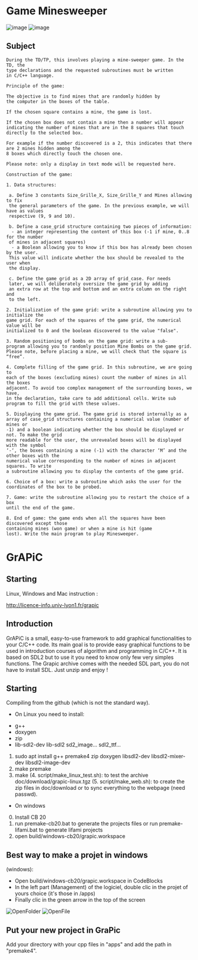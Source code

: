 # Game Minesweeper 

![image](image/Mine1.jpg)
![image](image/Mine2.jpg)

## Subject

```
During the TD/TP, this involves playing a mine-sweeper game. In the TD, the
type declarations and the requested subroutines must be written
in C/C++ language.

Principle of the game:

The objective is to find mines that are randomly hidden by
the computer in the boxes of the table.

If the chosen square contains a mine, the game is lost.

If the chosen box does not contain a mine then a number will appear
indicating the number of mines that are in the 8 squares that touch
directly to the selected box.

For example if the number discovered is a 2, this indicates that there are 2 mines hidden among the
8 boxes which directly touch the chosen one.

Please note: only a display in text mode will be requested here.

Construction of the game:

1. Data structures:

 a. Define 3 constants Size_Grille_X, Size_Grille_Y and Mines allowing to fix
 the general parameters of the game. In the previous example, we will have as values
 respective (9, 9 and 10).

 b. Define a case_grid structure containing two pieces of information:
  - an integer representing the content of this box (-1 if mine, 0..8 for the number
 of mines in adjacent squares)
  - a Boolean allowing you to know if this box has already been chosen by the user.
 This value will indicate whether the box should be revealed to the user when
 the display.
 
 c. Define the game grid as a 2D array of grid_case. For needs
 later, we will deliberately oversize the game grid by adding
 an extra row at the top and bottom and an extra column on the right and
 to the left.

2. Initialization of the game grid: write a subroutine allowing you to initialize the
game grid. For each of the squares of the game grid, the numerical value will be
initialized to 0 and the boolean discovered to the value "false".

3. Random positioning of bombs on the game grid: write a sub-
program allowing you to randomly position Mine Bombs on the game grid.
Please note, before placing a mine, we will check that the square is “free”.

4. Complete filling of the game grid. In this subroutine, we are going to
each of the boxes (excluding mines) count the number of mines in all the boxes
adjacent. To avoid too complex management of the surrounding boxes, we have,
in the declaration, take care to add additional cells. Write sub
program to fill the grid with these values.

5. Displaying the game grid. The game grid is stored internally as a
array of case_grid structures containing a numerical value (number of mines or
-1) and a boolean indicating whether the box should be displayed or not. To make the grid
more readable for the user, the unrevealed boxes will be displayed with the symbol
‘-‘, the boxes containing a mine (-1) with the character ‘M’ and the other boxes with the
numerical value corresponding to the number of mines in adjacent squares. To write
a subroutine allowing you to display the contents of the game grid.

6. Choice of a box: write a subroutine which asks the user for the
coordinates of the box to be probed.

7. Game: write the subroutine allowing you to restart the choice of a box
until the end of the game.

8. End of game: the game ends when all the squares have been discovered except those
containing mines (won game) or when a mine is hit (game
lost). Write the main program to play Minesweeper.
```
# GrAPiC 

## Starting

Linux, Windows and Mac instruction :

http://licence-info.univ-lyon1.fr/grapic

## Introduction

GrAPiC is a small, easy-to-use framework to add graphical functionalities to your C/C++ code. 
Its main goal is to provide easy graphical functions to be used in introduction courses of algorithm and programming in C/C++. 
It is based on SDL2 but to use it you need to know only few very simples functions. 
The Grapic archive comes with the needed SDL part, you do not have to install SDL. Just unzip and enjoy ! 

## Starting

Compiling from the github (which is not the standard way).

* On Linux you need to install:
- g++
- doxygen
- zip
- lib-sdl2-dev lib-sdl2 sd2_image... sdl2_ttf...

1. sudo apt install g++ premake4 zip doxygen libsdl2-dev libsdl2-mixer-dev libsdl2-image-dev
2. make premake
3. make
(4. script/make_linux_test.sh): to test the archive doc/download/grapic-linux.tgz
(5. script/make_web.sh): to create the zip files in doc/download or to sync everything to the webpage (need passwd).


* On windows
0. Install CB 20
1. run premake-cb20.bat to generate the projects files    or     run premake-lifami.bat to generate lifami projects 
2. open build/windows-cb20/grapic.workspace

## Best way to make a projet in windows

(windows): 
 - Open build/windows-cb20/grapic.workspace in CodeBlocks
 - In the left part (Management) of the logiciel, double clic in the projet of yours choice (it's those in /apps)
 - Finally clic in the green arrow in the top of the screen

![OpenFolder](image/OpenFolder.jpg)
![OpenFile](image/OpenFile.jpg)

## Put your new project in GraPic

Add your directory with your cpp files in "apps" and add the path in "premake4".

